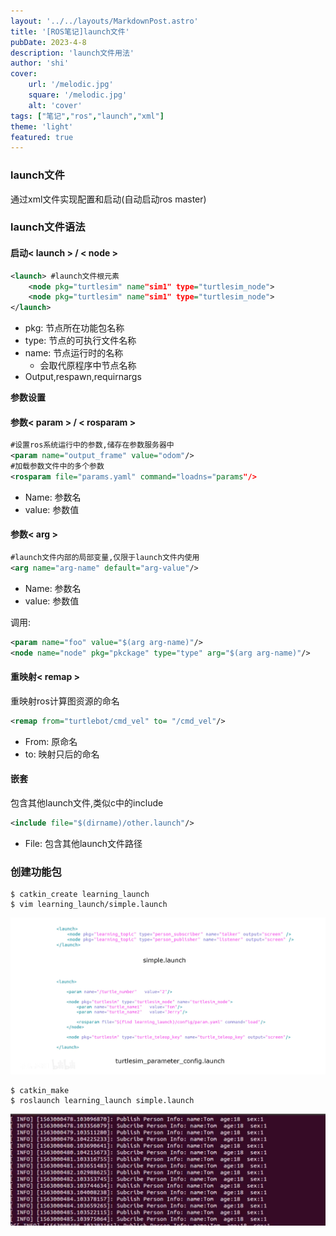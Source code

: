 ```yaml
---
layout: '../../layouts/MarkdownPost.astro'
title: '[ROS笔记]launch文件'
pubDate: 2023-4-8
description: 'launch文件用法'
author: 'shi'
cover:
    url: '/melodic.jpg'
    square: '/melodic.jpg'
    alt: 'cover'
tags: ["笔记","ros","launch","xml"] 
theme: 'light'
featured: true
---
```

  ### launch文件

通过xml文件实现配置和启动(自动启动ros master)

### launch文件语法

#### 启动< launch > / < node >

~~~xml
<launch> #launch文件根元素
	<node pkg="turtlesim" name"sim1" type="turtlesim_node">
	<node pkg="turtlesim" name"sim1" type="turtlesim_node">
</launch>
~~~

+ pkg: 节点所在功能包名称
+ type: 节点的可执行文件名称
+ name: 节点运行时的名称
  + 会取代原程序中节点名称
+ Output,respawn,requirnargs

**参数设置**

#### 参数< param > / < rosparam >

~~~xml
#设置ros系统运行中的参数,储存在参数服务器中
<param name="output_frame" value="odom"/>
#加载参数文件中的多个参数
<rosparam file="params.yaml" command="loadns="params"/>
~~~

+ Name: 参数名
+ value: 参数值

#### 参数< arg >

~~~xml
#launch文件内部的局部变量,仅限于launch文件内使用
<arg name="arg-name" default="arg-value"/>
~~~

+ Name: 参数名
+ value: 参数值

调用:
~~~xml
<param name="foo" value="$(arg arg-name)"/>
<node name="node" pkg="pkckage" type="type" arg="$(arg arg-name)"/>
~~~

#### 重映射< remap >

重映射ros计算图资源的命名

~~~xml
<remap from="turtlebot/cmd_vel" to= "/cmd_vel"/>
~~~

+ From: 原命名
+ to: 映射只后的命名

#### 嵌套

包含其他launch文件,类似c中的include

~~~xml
<include file="$(dirname)/other.launch"/>
~~~

+ File: 包含其他launch文件路径

### 创建功能包

~~~
$ catkin_create learning_launch
$ vim learning_launch/simple.launch
~~~

![代码示例](/launch/image-20230407180153585.png)

~~~
$ catkin_make
$ roslaunch learning_launch simple.launch
~~~

![运行结果](/launch/image-20230407174755417.png)


